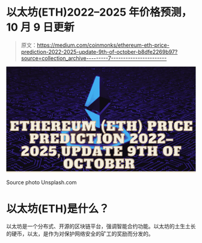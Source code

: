 # 以太坊(ETH)2022–2025 年价格预测，10 月 9 日更新

> 原文：<https://medium.com/coinmonks/ethereum-eth-price-prediction-2022-2025-update-9th-of-october-b8dfe2269b97?source=collection_archive---------7----------------------->

![](img/7a961d3545842bd281fff310c3c3e3f3.png)

Source photo Unsplash.com

# 以太坊(ETH)是什么？

以太坊是一个分布式、开源的区块链平台，强调智能合约功能。以太坊的土生土长的硬币，以太，是作为对保护网络安全的矿工的奖励而分发的。